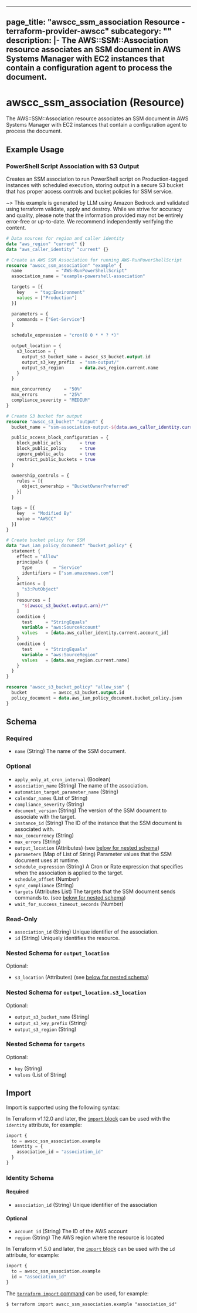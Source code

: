 
---
page_title: "awscc_ssm_association Resource - terraform-provider-awscc"
subcategory: ""
description: |-
  The AWS::SSM::Association resource associates an SSM document in AWS Systems Manager with EC2 instances that contain a configuration agent to process the document.
---

# awscc_ssm_association (Resource)

The AWS::SSM::Association resource associates an SSM document in AWS Systems Manager with EC2 instances that contain a configuration agent to process the document.

## Example Usage

### PowerShell Script Association with S3 Output

Creates an SSM association to run PowerShell script on Production-tagged instances with scheduled execution, storing output in a secure S3 bucket that has proper access controls and bucket policies for SSM service.

~> This example is generated by LLM using Amazon Bedrock and validated using terraform validate, apply and destroy. While we strive for accuracy and quality, please note that the information provided may not be entirely error-free or up-to-date. We recommend independently verifying the content.

```terraform
# Data sources for region and caller identity
data "aws_region" "current" {}
data "aws_caller_identity" "current" {}

# Create an AWS SSM Association for running AWS-RunPowerShellScript
resource "awscc_ssm_association" "example" {
  name             = "AWS-RunPowerShellScript"
  association_name = "example-powershell-association"

  targets = [{
    key    = "tag:Environment"
    values = ["Production"]
  }]

  parameters = {
    commands = ["Get-Service"]
  }

  schedule_expression = "cron(0 0 * * ? *)"

  output_location = {
    s3_location = {
      output_s3_bucket_name = awscc_s3_bucket.output.id
      output_s3_key_prefix  = "ssm-output/"
      output_s3_region      = data.aws_region.current.name
    }
  }

  max_concurrency     = "50%"
  max_errors          = "25%"
  compliance_severity = "MEDIUM"
}

# Create S3 bucket for output
resource "awscc_s3_bucket" "output" {
  bucket_name = "ssm-association-output-${data.aws_caller_identity.current.account_id}-${data.aws_region.current.name}"

  public_access_block_configuration = {
    block_public_acls       = true
    block_public_policy     = true
    ignore_public_acls      = true
    restrict_public_buckets = true
  }

  ownership_controls = {
    rules = [{
      object_ownership = "BucketOwnerPreferred"
    }]
  }

  tags = [{
    key   = "Modified By"
    value = "AWSCC"
  }]
}

# Create bucket policy for SSM
data "aws_iam_policy_document" "bucket_policy" {
  statement {
    effect = "Allow"
    principals {
      type        = "Service"
      identifiers = ["ssm.amazonaws.com"]
    }
    actions = [
      "s3:PutObject"
    ]
    resources = [
      "${awscc_s3_bucket.output.arn}/*"
    ]
    condition {
      test     = "StringEquals"
      variable = "aws:SourceAccount"
      values   = [data.aws_caller_identity.current.account_id]
    }
    condition {
      test     = "StringEquals"
      variable = "aws:SourceRegion"
      values   = [data.aws_region.current.name]
    }
  }
}

resource "awscc_s3_bucket_policy" "allow_ssm" {
  bucket          = awscc_s3_bucket.output.id
  policy_document = data.aws_iam_policy_document.bucket_policy.json
}
```

<!-- schema generated by tfplugindocs -->
## Schema

### Required

- `name` (String) The name of the SSM document.

### Optional

- `apply_only_at_cron_interval` (Boolean)
- `association_name` (String) The name of the association.
- `automation_target_parameter_name` (String)
- `calendar_names` (List of String)
- `compliance_severity` (String)
- `document_version` (String) The version of the SSM document to associate with the target.
- `instance_id` (String) The ID of the instance that the SSM document is associated with.
- `max_concurrency` (String)
- `max_errors` (String)
- `output_location` (Attributes) (see [below for nested schema](#nestedatt--output_location))
- `parameters` (Map of List of String) Parameter values that the SSM document uses at runtime.
- `schedule_expression` (String) A Cron or Rate expression that specifies when the association is applied to the target.
- `schedule_offset` (Number)
- `sync_compliance` (String)
- `targets` (Attributes List) The targets that the SSM document sends commands to. (see [below for nested schema](#nestedatt--targets))
- `wait_for_success_timeout_seconds` (Number)

### Read-Only

- `association_id` (String) Unique identifier of the association.
- `id` (String) Uniquely identifies the resource.

<a id="nestedatt--output_location"></a>
### Nested Schema for `output_location`

Optional:

- `s3_location` (Attributes) (see [below for nested schema](#nestedatt--output_location--s3_location))

<a id="nestedatt--output_location--s3_location"></a>
### Nested Schema for `output_location.s3_location`

Optional:

- `output_s3_bucket_name` (String)
- `output_s3_key_prefix` (String)
- `output_s3_region` (String)



<a id="nestedatt--targets"></a>
### Nested Schema for `targets`

Optional:

- `key` (String)
- `values` (List of String)

## Import

Import is supported using the following syntax:

In Terraform v1.12.0 and later, the [`import` block](https://developer.hashicorp.com/terraform/language/import) can be used with the `identity` attribute, for example:

```terraform
import {
  to = awscc_ssm_association.example
  identity = {
    association_id = "association_id"
  }
}
```

<!-- schema generated by tfplugindocs -->
### Identity Schema

#### Required

- `association_id` (String) Unique identifier of the association

#### Optional

- `account_id` (String) The ID of the AWS account
- `region` (String) The AWS region where the resource is located

In Terraform v1.5.0 and later, the [`import` block](https://developer.hashicorp.com/terraform/language/import) can be used with the `id` attribute, for example:

```terraform
import {
  to = awscc_ssm_association.example
  id = "association_id"
}
```

The [`terraform import` command](https://developer.hashicorp.com/terraform/cli/commands/import) can be used, for example:

```shell
$ terraform import awscc_ssm_association.example "association_id"
```
